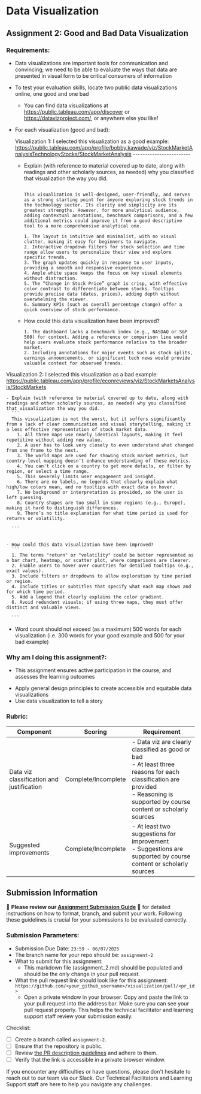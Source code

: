 # Data Visualization

## Assignment 2: Good and Bad Data Visualization

### Requirements:

- Data visualizations are important tools for communication and convincing; we need to be able to evaluate the ways that data are presented in visual form to be critical consumers of information 
- To test your evaluation skills, locate two public data visualizations online, one good and one bad  
    - You can find data visualizations at https://public.tableau.com/app/discover or https://datavizproject.com/, or anywhere else you like! 
- For each visualization (good and bad):  
    
     Visualization 1: I selected this visualization as a good example: https://public.tableau.com/app/profile/bobby.kawade/viz/StockMarketAnalysisTechnologyStocks/StockMarketAnalysis
      ------------------------
    - Explain (with reference to material covered up to date, along with readings and other scholarly sources, as needed) why you classified that visualization the way you did.
    
      ```
     
      This visualization is well-designed, user-friendly, and serves as a strong starting point for anyone exploring stock trends in the technology sector. Its clarity and simplicity are its greatest strengths. However, for more analytical audience, adding contextual annotations, benchmark comparisons, and a few additional metrics could improve it from a good descriptive tool to a more comprehensive analytical one. 

      1. The layout is intuitive and minimalist, with no visual clutter, making it easy for beginners to navigate.
      2. Interactive dropdown filters for stock selection and time range allow users to personalize their view and explore specific trends.
      3. The graph updates quickly in response to user inputs, providing a smooth and responsive experience.
      4. Ample white space keeps the focus on key visual elements without distraction.
      5. The “Change in Stock Price” graph is crisp, with effective color contrast to differentiate between stocks. Tooltips provide precise data (dates, prices), adding depth without overwhelming the viewer.
      6. Summary KPIs (such as overall percentage change) offer a quick overview of stock performance.

      ```


    - How could this data visualization have been improved?  
      ```
      1. The dashboard lacks a benchmark index (e.g., NASDAQ or S&P 500) for context. Adding a reference or comparison line would help users evaluate stock performance relative to the broader market.
      2. Including annotations for major events such as stock splits, earnings announcements, or significant tech news would provide valuable context for observed trends.
      ```


Visualization 2: I selected this visualization as a bad example: https://public.tableau.com/app/profile/econreviews/viz/StockMarketsAnalysis/StockMarkets

    - Explain (with reference to material covered up to date, along with readings and other scholarly sources, as needed) why you classified that visualization the way you did.
      ```
      This visualization is not the worst, but it suffers significantly from a lack of clear communication and visual storytelling, making it a less effective representation of stock market data.
        1. All three maps use nearly identical layouts, making it feel repetitive without adding new value.
        2. A user has to look very closely to even understand what changed from one frame to the next.
        3. The world maps are used for showing stock market metrics, but country-level mapping doesn’t enhance understanding of these metrics.
        4. You can't click on a country to get more details, or filter by region, or select a time range.
        5. This severely limits user engagement and insight.
        6. There are no labels, no legends that clearly explain what high/low colors mean, and no tooltips with exact data on hover.
        7. No background or interpretation is provided, so the user is left guessing.
        8. Country shapes are too small in some regions (e.g., Europe), making it hard to distinguish differences.
        9. There’s no title explanation for what time period is used for returns or volatility.

      ```


    - How could this data visualization have been improved?  
      ```
      1. The terms "return" or "volatility" could be better represented as a bar chart, heatmap, or scatter plot, where comparisons are clearer.
      2. Enable users to hover over countries for detailed tooltips (e.g., exact values).
      3. Include filters or dropdowns to allow exploration by time period or region.
      4. Include titles or subtitles that specify what each map shows and for which time period.
      5. Add a legend that clearly explains the color gradient.
      6. Avoid redundant visuals; if using three maps, they must offer distinct and valuable views.

      ```



- Word count should not exceed (as a maximum) 500 words for each visualization (i.e. 
300 words for your good example and 500 for your bad example)

### Why am I doing this assignment?:

- This assignment ensures active participation in the course, and assesses the learning outcomes
* Apply general design principles to create accessible and equitable data visualizations
* Use data visualization to tell a story

### Rubric:

| Component               | Scoring   | Requirement                                                 |
|-------------------------|-----------|-------------------------------------------------------------|
| Data viz classification and justification | Complete/Incomplete | - Data viz are clearly classified as good or bad<br />- At least three reasons for each classification are provided<br />- Reasoning is supported by course content or scholarly sources |
| Suggested improvements  | Complete/Incomplete | - At least two suggestions for improvement<br />- Suggestions are supported by course content or scholarly sources |

## Submission Information

🚨 **Please review our [Assignment Submission Guide](https://github.com/UofT-DSI/onboarding/blob/main/onboarding_documents/submissions.md)** 🚨 for detailed instructions on how to format, branch, and submit your work. Following these guidelines is crucial for your submissions to be evaluated correctly.

### Submission Parameters:
* Submission Due Date: `23:59 - 06/07/2025`
* The branch name for your repo should be: `assignment-2`
* What to submit for this assignment:
    * This markdown file (assignment_2.md) should be populated and should be the only change in your pull request.
* What the pull request link should look like for this assignment: `https://github.com/<your_github_username>/visualization/pull/<pr_id>`
    * Open a private window in your browser. Copy and paste the link to your pull request into the address bar. Make sure you can see your pull request properly. This helps the technical facilitator and learning support staff review your submission easily.

Checklist:
- [ ] Create a branch called `assignment-2`.
- [ ] Ensure that the repository is public.
- [ ] Review [the PR description guidelines](https://github.com/UofT-DSI/onboarding/blob/main/onboarding_documents/submissions.md#guidelines-for-pull-request-descriptions) and adhere to them.
- [ ] Verify that the link is accessible in a private browser window.

If you encounter any difficulties or have questions, please don't hesitate to reach out to our team via our Slack. Our Technical Facilitators and Learning Support staff are here to help you navigate any challenges.
